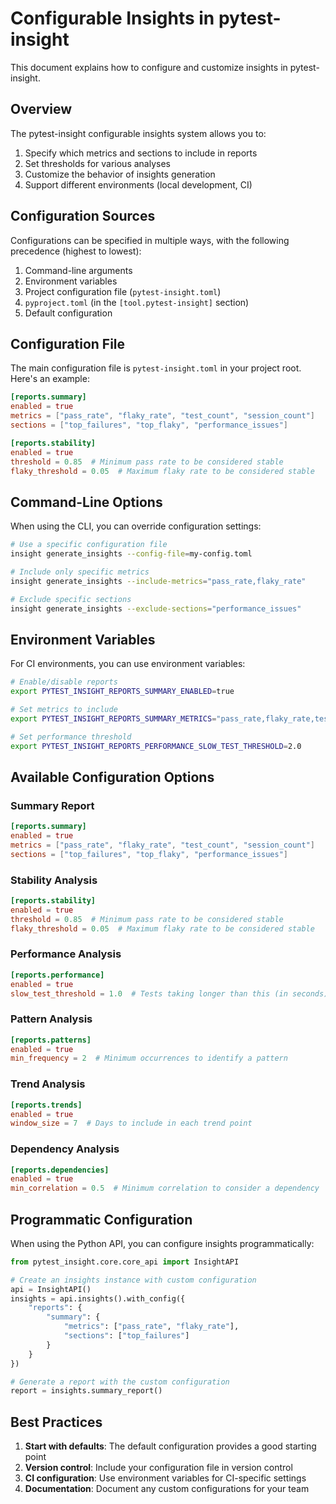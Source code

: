# Configurable Insights in pytest-insight

This document explains how to configure and customize insights in pytest-insight.

## Overview

The pytest-insight configurable insights system allows you to:

1. Specify which metrics and sections to include in reports
2. Set thresholds for various analyses
3. Customize the behavior of insights generation
4. Support different environments (local development, CI)

## Configuration Sources

Configurations can be specified in multiple ways, with the following precedence (highest to lowest):

1. Command-line arguments
2. Environment variables
3. Project configuration file (`pytest-insight.toml`)
4. `pyproject.toml` (in the `[tool.pytest-insight]` section)
5. Default configuration

## Configuration File

The main configuration file is `pytest-insight.toml` in your project root. Here's an example:

```toml
[reports.summary]
enabled = true
metrics = ["pass_rate", "flaky_rate", "test_count", "session_count"]
sections = ["top_failures", "top_flaky", "performance_issues"]

[reports.stability]
enabled = true
threshold = 0.85  # Minimum pass rate to be considered stable
flaky_threshold = 0.05  # Maximum flaky rate to be considered stable
```

## Command-Line Options

When using the CLI, you can override configuration settings:

```bash
# Use a specific configuration file
insight generate_insights --config-file=my-config.toml

# Include only specific metrics
insight generate_insights --include-metrics="pass_rate,flaky_rate"

# Exclude specific sections
insight generate_insights --exclude-sections="performance_issues"
```

## Environment Variables

For CI environments, you can use environment variables:

```bash
# Enable/disable reports
export PYTEST_INSIGHT_REPORTS_SUMMARY_ENABLED=true

# Set metrics to include
export PYTEST_INSIGHT_REPORTS_SUMMARY_METRICS="pass_rate,flaky_rate,test_count"

# Set performance threshold
export PYTEST_INSIGHT_REPORTS_PERFORMANCE_SLOW_TEST_THRESHOLD=2.0
```

## Available Configuration Options

### Summary Report

```toml
[reports.summary]
enabled = true
metrics = ["pass_rate", "flaky_rate", "test_count", "session_count"]
sections = ["top_failures", "top_flaky", "performance_issues"]
```

### Stability Analysis

```toml
[reports.stability]
enabled = true
threshold = 0.85  # Minimum pass rate to be considered stable
flaky_threshold = 0.05  # Maximum flaky rate to be considered stable
```

### Performance Analysis

```toml
[reports.performance]
enabled = true
slow_test_threshold = 1.0  # Tests taking longer than this (in seconds) are considered slow
```

### Pattern Analysis

```toml
[reports.patterns]
enabled = true
min_frequency = 2  # Minimum occurrences to identify a pattern
```

### Trend Analysis

```toml
[reports.trends]
enabled = true
window_size = 7  # Days to include in each trend point
```

### Dependency Analysis

```toml
[reports.dependencies]
enabled = true
min_correlation = 0.5  # Minimum correlation to consider a dependency
```

## Programmatic Configuration

When using the Python API, you can configure insights programmatically:

```python
from pytest_insight.core.core_api import InsightAPI

# Create an insights instance with custom configuration
api = InsightAPI()
insights = api.insights().with_config({
    "reports": {
        "summary": {
            "metrics": ["pass_rate", "flaky_rate"],
            "sections": ["top_failures"]
        }
    }
})

# Generate a report with the custom configuration
report = insights.summary_report()
```

## Best Practices

1. **Start with defaults**: The default configuration provides a good starting point
2. **Version control**: Include your configuration file in version control
3. **CI configuration**: Use environment variables for CI-specific settings
4. **Documentation**: Document any custom configurations for your team
